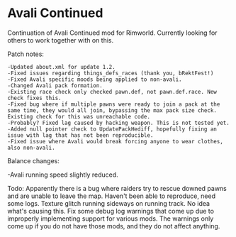# Avali Continued
 Continuation of Avali Continued mod for Rimworld. Currently looking for others to work together with on this.
 
 Patch notes:
 
 	-Updated about.xml for update 1.2.
	-Fixed issues regarding things_defs_races (thank you, bRektFest!)
	-Fixed Avali specific moods being applied to non-avali.
	-Changed Avali pack formation.
	-Existing race check only checked pawn.def, not pawn.def.race. New check fixes this.
	-Fixed bug where if multiple pawns were ready to join a pack at the same time, they would all join, bypassing the max pack size check. Existing check for this was unreachable code.
	-Probably? Fixed lag caused by hacking weapon. This is not tested yet.
	-Added null pointer check to UpdatePackHediff, hopefully fixing an issue with lag that has not been reproducible.
	-Fixed issue where Avali would break forcing anyone to wear clothes, also non-avali.

Balance changes:

-Avali running speed slightly reduced.


Todo:
Apparently there is a bug where raiders try to rescue downed pawns and are unable to leave the map. Haven't been able to reproduce, need some logs.
Texture glitch running sideways on running track. No idea what's causing this.
Fix some debug log warnings that come up due to improperly implementing support for various mods. The warnings only come up if you do not have those mods, and they do not affect anything.
